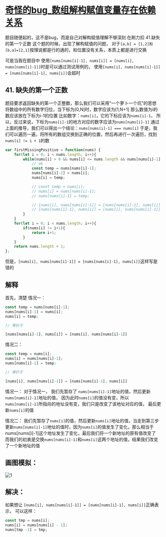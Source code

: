 # [奇怪的bug_数组解构赋值变量存在依赖关系](https://github.com/mengqiuleo/mengqiuleo.github.io/issues/4)

题目随便起的，这不是bug，而是自己对解构赋值理解不够深刻
在刷力扣 41.缺失的第一个正数 这个题的时候，出现了解构赋值的问题，
对于`[a,b] = [1,2]和[b,a]=[2,1]`按理说都是行的通的，和位置没有关系，本质上都是进行交换

可是当我在题目中
使用`[nums[nums[i]-1], nums[i]] = [nums[i], nums[nums[i]-1]]`时是可以通过测试用例的，
使用`[nums[i], nums[nums[i]-1]] = [nums[nums[i]-1], nums[i]]`会超时

## 41. 缺失的第一个正数
题目要求返回缺失的第一个正整数，那么我们可以采用“一个萝卜一个坑”的思想
将数组中的所有数字归位，当下标为[0,N]时，数字应该为[1,N+1]
那么数值为i的数应该放在下标为i-1的位置
比如数字：`nums[i]`，它的下标应该为`nums[i]-1`，
所以，反过来说，下标为`nums[i]-1`的地方对应的数字应该为`nums[nums[i]-1]`
通过上面的推导，我们可以得出一个结论：`nums[nums[i]-1] === nums[i]`
于是，我们可以遍历一遍，将所有的数组交换到正确的位置，然后再进行一次遍历，找到`nums[i] != i + 1`的数

```javascript
var firstMissingPositive = function(nums) {
    for(let i = 0; i < nums.length; i++){
        while(nums[i] > 0 && nums[i] <= nums.length && nums[nums[i]-1] != nums[i] ){
            // ok
            const temp = nums[nums[i]-1]; 
            nums[nums[i]-1] = nums[i];
            nums[i] = temp;

            // const temp = nums[i];
            // nums[i] = nums[nums[i]-1];
            // nums[nums[i]-1] = temp;

            // [nums[i], nums[nums[i]-1]] = [nums[nums[i]-1], nums[i]]
            // [nums[nums[i]-1], nums[i]] = [nums[i], nums[nums[i]-1]] ok
        }
    }
    for(let i = 0; i < nums.length; i++){
        if(nums[i] != i+1){
            return i+1;
        }
    }
    return nums.length + 1;
};
```
但是，`[nums[i], nums[nums[i]-1]] = [nums[nums[i]-1], nums[i]]`这样写是错的

## 解释

首先，清楚
情况一：

```javascript
const temp = nums[nums[i]-1]; 
nums[nums[i]-1] = nums[i];
nums[i] = temp;

// 等价于 

[nums[nums[i]-1], nums[i]] = [nums[i], nums[nums[i]-1]]
```
情况二：

```javascript
const temp = nums[i];
nums[i] = nums[nums[i]-1];
nums[nums[i]-1] = temp;

// 等价于

[nums[i], nums[nums[i]-1]] = [nums[nums[i]-1], nums[i]]
```
情况一：
对于情况一，
我们先暂存了 `nums[nums[i]-1]`地址的值，然后更新`nums[nums[i]-1]`地址的值，
因为此时`nums[i]`的值没有变，所以 `nums[nums[i]-1]`所指向的地址没有变，我们只是改变了该地址对应的值，
最后更新`nums[i]`的值

情况二：
我们先暂存了`nums[i]`的值，然后更新`nums[i]`地址的值，当走到第三步更新`nums[nums[i]-1]`地址的值时，因为`nums[i]`的值发生了变化，那么相当于nums[nums[i]-1]这个地址发生了变化，最后我们将一个新地址的原有值改变了
而我们的初衷是交换`nums[nums[i]-1]`和`nums[i]`这两个地址的值，结果我们改变了一个新地址的值


## 画图模拟：
![1](https://github.com/mengqiuleo/mengqiuleo.github.io/assets/85825776/0f04d3ab-cd83-4aa1-8e0c-a83e550a2d7d)


## 解决：

如果想让 `[nums[i], nums[nums[i]-1]] = [nums[nums[i]-1], nums[i]]`正确表示，
可以这样：

```javascript
const tmp = nums[i];
nums[i] = nums[nums[i] - 1];
nums[tmp -1] = tmp;
```
